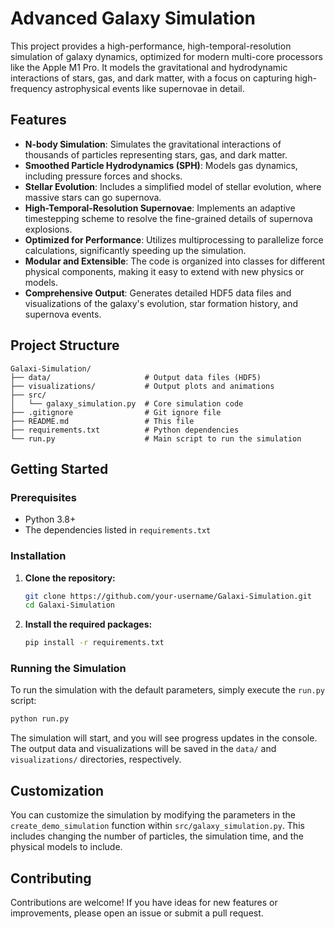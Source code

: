 # Advanced Galaxy Simulation

This project provides a high-performance, high-temporal-resolution simulation of galaxy dynamics, optimized for modern multi-core processors like the Apple M1 Pro. It models the gravitational and hydrodynamic interactions of stars, gas, and dark matter, with a focus on capturing high-frequency astrophysical events like supernovae in detail.

## Features

- **N-body Simulation**: Simulates the gravitational interactions of thousands of particles representing stars, gas, and dark matter.
- **Smoothed Particle Hydrodynamics (SPH)**: Models gas dynamics, including pressure forces and shocks.
- **Stellar Evolution**: Includes a simplified model of stellar evolution, where massive stars can go supernova.
- **High-Temporal-Resolution Supernovae**: Implements an adaptive timestepping scheme to resolve the fine-grained details of supernova explosions.
- **Optimized for Performance**: Utilizes multiprocessing to parallelize force calculations, significantly speeding up the simulation.
- **Modular and Extensible**: The code is organized into classes for different physical components, making it easy to extend with new physics or models.
- **Comprehensive Output**: Generates detailed HDF5 data files and visualizations of the galaxy's evolution, star formation history, and supernova events.

## Project Structure

```
Galaxi-Simulation/
├── data/                     # Output data files (HDF5)
├── visualizations/           # Output plots and animations
├── src/
│   └── galaxy_simulation.py  # Core simulation code
├── .gitignore                # Git ignore file
├── README.md                 # This file
├── requirements.txt          # Python dependencies
└── run.py                    # Main script to run the simulation
```

## Getting Started

### Prerequisites

- Python 3.8+
- The dependencies listed in `requirements.txt`

### Installation

1.  **Clone the repository:**
    ```bash
    git clone https://github.com/your-username/Galaxi-Simulation.git
    cd Galaxi-Simulation
    ```

2.  **Install the required packages:**
    ```bash
    pip install -r requirements.txt
    ```

### Running the Simulation

To run the simulation with the default parameters, simply execute the `run.py` script:

```bash
python run.py
```

The simulation will start, and you will see progress updates in the console. The output data and visualizations will be saved in the `data/` and `visualizations/` directories, respectively.

## Customization

You can customize the simulation by modifying the parameters in the `create_demo_simulation` function within `src/galaxy_simulation.py`. This includes changing the number of particles, the simulation time, and the physical models to include.

## Contributing

Contributions are welcome! If you have ideas for new features or improvements, please open an issue or submit a pull request.
